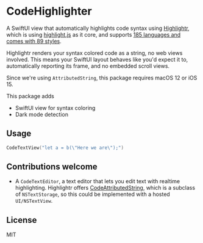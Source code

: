 # CodeHighlighter

A SwiftUI view that automatically highlights code syntax using [Highlightr](https://github.com/raspu/Highlightr), which is using [highlight.js](https://highlightjs.org/) as it core, and supports [185 languages and comes with 89 styles](https://highlightjs.org/static/demo/). 

Highlightr renders your syntax colored code as a string, no web views involved. This means your SwiftUI layout behaves like you'd expect it to, automatically reporting its frame, and no embedded scroll views. 

Since we're using `AttributedString`, this package requires macOS 12 or iOS 15.

This package adds

* SwiftUI view for syntax coloring
* Dark mode detection


## Usage
```swift
CodeTextView("let a = b(\"Here we are\");")

```

## Contributions welcome
* A `CodeTextEditor`, a text editor that lets you edit text with realtime highlighting. Highlightr offers [CodeAttributedString](https://github.com/raspu/Highlightr#codeattributedstring), which is a subclass of `NSTextStorage`, so this could be implemented with a hosted `UI/NSTextView`.    

## License
MIT

